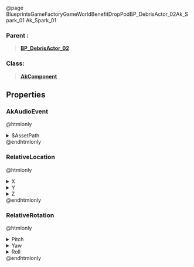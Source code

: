 @page BlueprintsGameFactoryGameWorldBenefitDropPodBP_DebrisActor_02Ak_Spark_01 Ak_Spark_01
### Parent :
<b><a href="_blueprints_game_factory_game_world_benefit_drop_pod_b_p__debris_actor_02.html"><blockquote>BP_DebrisActor_02</blockquote></a></b>
### Class:
<b><a href="_class_script_ak_component.html"><blockquote>AkComponent</blockquote></a></b>
## Properties
### AkAudioEvent
@htmlonly
<details>
 <summary>$AssetPath</summary>
<b><a href="_blueprints_game_factory_game_world_benefit_drop_pod_audio_play__crash__site__spark.html"><blockquote>Play_Crash_Site_Spark</blockquote></a></b>
</details>
@endhtmlonly

### RelativeLocation
@htmlonly
<details>
 <summary>X</summary>
<blockquote>127.39729309082031</blockquote>
</details>
<details>
 <summary>Y</summary>
<blockquote>251.8812713623047</blockquote>
</details>
<details>
 <summary>Z</summary>
<blockquote>31.536075592041016</blockquote>
</details>
@endhtmlonly

### RelativeRotation
@htmlonly
<details>
 <summary>Pitch</summary>
<blockquote>0</blockquote>
</details>
<details>
 <summary>Yaw</summary>
<blockquote>50.00016403198242</blockquote>
</details>
<details>
 <summary>Roll</summary>
<blockquote>0</blockquote>
</details>
@endhtmlonly


